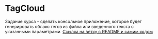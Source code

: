 # TagCloud
Задание курса - сделать консольное приложение, которое будет генерировать облако тегов из файла или введенного текста с указанными параметрами.
[Ссылка на ветку с README и самим кодом](https://github.com/Sc222/fp/tree/hometask/TagsCloud)
